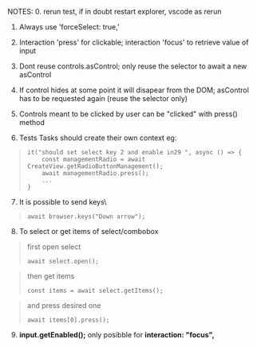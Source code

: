 NOTES:
0. rerun test, if in doubt restart explorer, vscode as rerun
1. Always use 'forceSelect: true,'
2. Interaction 'press' for clickable; interaction 'focus' to retrieve value of input
3. Dont reuse controls.asControl; only reuse the selector to await a new asControl
4. If control hides at some point it will disapear from the DOM; asControl has to be requested again (reuse the selector only)
5. Controls meant to be clicked by user can be "clicked" with press() method

6. Tests Tasks should create their own context eg:
<blockquote>  

    it("should set select key 2 and enable in29 ", async () => {        
        const managementRadio = await CreateView.getRadioButtonManagement();
        await managementRadio.press();
        ...
    }
</blockquote>

7. It is possible to send keys\
<blockquote>

    await browser.keys("Down arrow");
</blockquote>

8. To select or get items of select/combobox
<blockquote>
first open select
    
    await select.open();    
</blockquote>
<blockquote>
then get items

    const items = await select.getItems();
</blockquote>
<blockquote>
and press desired one

    await items[0].press();
</blockquote>

9. <b>input.getEnabled();</b> only posibble for <b>interaction: "focus",</b>